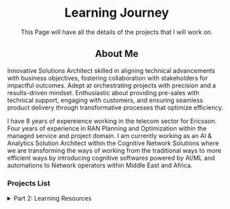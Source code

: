 <div align="center">
  
  # Learning Journey

  <p>This Page will have all the details of the projects that I will work on.</p>
</div>

<div align="center">
  
  ## About Me
  
</div>
<div align="left">
<p>Innovative Solutions Architect skilled in aligning technical advancements with business objectives, fostering collaboration with stakeholders for impactful outcomes. Adept at orchestrating projects with precision and a results-driven mindset. Enthusiastic about providing pre-sales with technical support, engaging with customers, and ensuring seamless product delivery through transformative processes that optimize efficiency.</p>  

<p>I have 8 years of expereience working in the telecom sector for Ericsson. Four years of experience in RAN Planning and Optimization within the managed service and project domain. 
 I am currently working as an AI & Analytics Solution Architect within the Cognitive Network Solutions where we are transforming the ways of working from the traditional ways to more efficient ways by introducing cognitive softwares powered by AI/ML and automations to 
 Network operators within Middle East and Africa. </p>  

</div>

<div align="left">
  
  ### Projects List

   <details>
    <summary>Part 2: Learning Resources</summary>

   - [01-THREE TIER ARCHITECTURE]
  </details>
</div>
  




